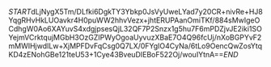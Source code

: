 $START$dLjNygX5Tm/DLfki6DgkTY3Ybkp0JsVyUweLYad7y20CR+nivRe+HJ8YqgRHvHkLUOavkr4H0puWW2hhvVezx+jhtERUPAanOmiTKf/884sMwIgeOCdhgW0Ao6XAYuvS4xdgjpsesQjL32QF7P2Snzx1g5hu7F6mPDZjvJE2iki1SOYejmVCrktqujMGbH3OzGZIPWyOgoaUyvuzXBaE7O4Q96fcUj/nXoBGPYvF2mMWIHjwdILw+XjMPFDvFqCsg0Q7LX/0FYgIO4CyNa/6tLo9OencQwZosYtqKD4zENohGBe121teU53+1Cye43BveuDIEBoF522Oj/wouIYtnA==$END$